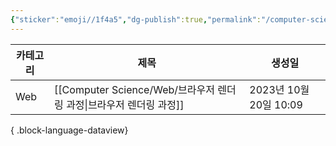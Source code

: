 ```yaml
---
{"sticker":"emoji//1f4a5","dg-publish":true,"permalink":"/computer-science/web/","dgPassFrontmatter":true,"noteIcon":""}
---
```


| 카테고리 | 제목                                                   | 생성일                 |
| ---- | ---------------------------------------------------- | ------------------- |
| Web  | [[Computer Science/Web/브라우저 렌더링 과정\|브라우저 렌더링 과정]] | 2023년 10월 20일 10:09 |

{ .block-language-dataview}

